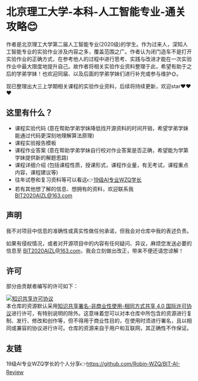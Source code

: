 # 北京理工大学-本科-人工智能专业-通关攻略😊

作者是北京理工大学第二届人工智能专业(2020级)的学生。作为过来人，深知人工智能专业的实验作业涉及内容之多，覆盖范围之广。作者认为闭门造车不是打开实验作业的正确方式，在参考他人的过程中进行思考、实践与改进才能在一次实验作业中最大限度地提升自己。故作者将相关实验作业资料整理于此，希望有助于之后的学弟学妹！也欢迎同届、以及后面的学弟学妹们进行补充或参与维护🌞。

现已整理出大三上学期相关课程的实验作业资料，后续将持续更新，欢迎star❤️❤️❤️

## 这里有什么？
- 课程实验代码 (意在帮助学弟学妹降低找开源资料的时间开销，希望学弟学妹能通过代码更深刻地理解算法原理)
- 课程实验报告模板
- 课程作业答案 (意在帮助学弟学妹自行校对作业答案是否正确，希望能为学第学妹提供新的解题思路)
- 课程详细介绍 (包括课程性质，授课形式，课程作业量，有无考试，课程重点内容，课程建议等)
- 往年试卷和复习资料等可以看这👉[19级AI专业WZQ学长](https://github.com/Robin-WZQ/BIT-AI-Review)
- 若有其他想了解的信息、想拥有的资料，欢迎联系我 BIT2020AIZL@163.com

## 声明
我不对项目中信息的准确性或真实性做任何承诺，但我会对仓库中我的表述负责。

如果有侵权情况，或者对开源项目中的内容有任何疑问、异议，麻烦您发送必要的信息至 BIT2020AIZL@163.com，我会立刻做出改正，带来不便还请您谅解！

## 许可
部分由贡献者编写的许可如下：

<a rel="license" href="http://creativecommons.org/licenses/by-nc-sa/4.0/"><img alt="知识共享许可协议" style="border-width:0" src="https://i.creativecommons.org/l/by-nc-sa/4.0/88x31.png" /></a><br />本仓库的资源默认采用<a rel="license" href="http://creativecommons.org/licenses/by-nc-sa/4.0/deed.zh">知识共享署名-非商业性使用-相同方式共享 4.0 国际许可协议</a>进行许可，有特别说明的除外。这意味着您可以对本仓库中所包含的资源进行复制、发行、修改和创作等，但不得用于商业性目的，在使用时须进行署名，且以相同或兼容的协议进行许可。仓库的资源来自于用户和互联网，其正确性不作保证。

## 友链
19级AI专业WZQ学长的个人分享👉https://github.com/Robin-WZQ/BIT-AI-Review
